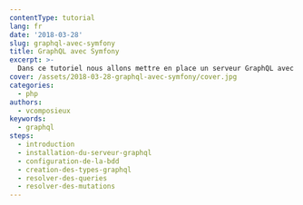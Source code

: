 ```yaml
---
contentType: tutorial
lang: fr
date: '2018-03-28'
slug: graphql-avec-symfony
title: GraphQL avec Symfony
excerpt: >-
  Dans ce tutoriel nous allons mettre en place un serveur GraphQL avec le framework Symfony.
cover: /assets/2018-03-28-graphql-avec-symfony/cover.jpg
categories:
  - php
authors:
  - vcomposieux
keywords:
  - graphql
steps:
  - introduction
  - installation-du-serveur-graphql
  - configuration-de-la-bdd
  - creation-des-types-graphql
  - resolver-des-queries
  - resolver-des-mutations
---
```


